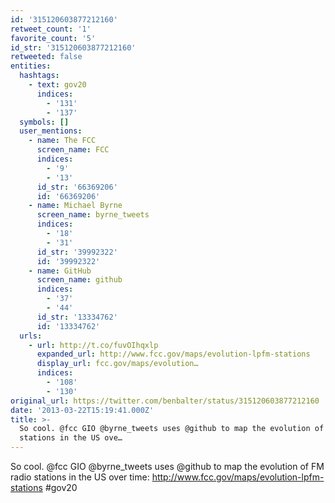 ```yaml
---
id: '315120603877212160'
retweet_count: '1'
favorite_count: '5'
id_str: '315120603877212160'
retweeted: false
entities:
  hashtags:
    - text: gov20
      indices:
        - '131'
        - '137'
  symbols: []
  user_mentions:
    - name: The FCC
      screen_name: FCC
      indices:
        - '9'
        - '13'
      id_str: '66369206'
      id: '66369206'
    - name: Michael Byrne
      screen_name: byrne_tweets
      indices:
        - '18'
        - '31'
      id_str: '39992322'
      id: '39992322'
    - name: GitHub
      screen_name: github
      indices:
        - '37'
        - '44'
      id_str: '13334762'
      id: '13334762'
  urls:
    - url: http://t.co/fuvOIhqxlp
      expanded_url: http://www.fcc.gov/maps/evolution-lpfm-stations
      display_url: fcc.gov/maps/evolution…
      indices:
        - '108'
        - '130'
original_url: https://twitter.com/benbalter/status/315120603877212160
date: '2013-03-22T15:19:41.000Z'
title: >-
  So cool. @fcc GIO @byrne_tweets uses @github to map the evolution of FM radio
  stations in the US ove…
---
```


So cool. @fcc GIO @byrne_tweets uses @github to map the evolution of FM radio stations in the US over time: http://www.fcc.gov/maps/evolution-lpfm-stations #gov20